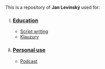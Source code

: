 <html lang="cs">
<head>
    <meta charset="UTF-8">
    <title>Jan Levínský Repository</title>
</head>
<body>
    <p>This is a repository of <b>Jan Levínský</b> used for:</p>
    <ol type="I">
        <li>
            <h3><a href="./School/">Education</a></h3>
            <ul>
                <li><a href="./School/Script writing/">Script writing</a></li>
                <li><a href="./School/VX/Klauzury">Klauzury</a></li>
            </ul>
        </li>
        <li>
            <h3><a href="./Personal/">Personal use</a></h3>
            <ul>
                <li><a href="./Personal/Podcast/dnesnispolecnost.md">Podcast</a></li>
            </ul>
        </li>
    </ol>
</body>
</html>
